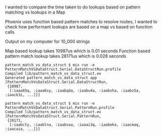 I wanted to compare the time taken to do lookups based on pattern matching vs lookups in a Map

Phoenix uses function based pattern matches to resolve routes, I wanted to check how performant
lookups are based on a map vs based on function calls

Output on my computer for 10_000 strings

  Map based lookup takes 10987us which is 0.01 seconds
  Function based pattern match lookup takes 28171us which is 0.028 seconds

    pattern_match_vs_data_struct $ mix run -e PatternMatchVsDataStruct.Serial.DataStructRun.profile
    Compiled lib/pattern_match_vs_data_struct.ex
    Generated pattern_match_vs_data_struct app
    [PatternMatchVsDataStruct.Serial.DataStructRun,
     {10987,
      [:iaaa65q, :iaaa6sy, :iaabqda, :iaabu4a, :iaabsha, :iaabz5a, :iaack3i, ...]}]

    pattern_match_vs_data_struct $ mix run -e PatternMatchVsDataStruct.Serial.PatternRun.profile
    Compiled lib/pattern_match_vs_data_struct.ex
    [PatternMatchVsDataStruct.Serial.PatternRun,
     {28171,
      [:iaabcty, :iaablna, :iaabsaa, :iaaai3q, :iaabeka, :iaacmaq, :iaacaia, ...]}]
